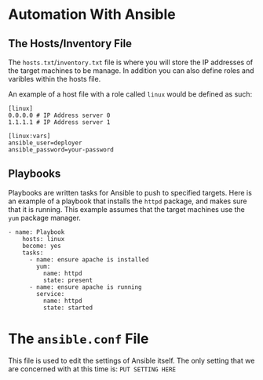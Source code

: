 # Automation With Ansible

## The Hosts/Inventory File

The `hosts.txt`/`inventory.txt` file is where you will store the IP addresses of the target machines to be manage. In addition you can also define roles and varibles within the hosts file.

An example of a host file with a role called `linux` would be defined as such:

```
[linux] 
0.0.0.0 # IP Address server 0
1.1.1.1 # IP Address server 1

[linux:vars]
ansible_user=deployer
ansible_password=your-password
```
## Playbooks

Playbooks are written tasks for Ansible to push to specified targets. Here is an example of a playbook that installs the `httpd` package, and makes sure that it is running. This example assumes that the target machines use the `yum` package manager.

```
- name: Playbook
    hosts: linux
    become: yes
    tasks:
      - name: ensure apache is installed
        yum:
          name: httpd
          state: present
      - name: ensure apache is running
        service:
          name: httpd
          state: started
```

# The `ansible.conf` File

This file is used to edit the settings of Ansible itself. The only setting that we are concerned with at this time is:
`PUT SETTING HERE`




